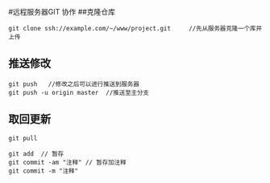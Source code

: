 #远程服务器GIT 协作
##克隆仓库
```shell
git clone ssh://example.com/~/www/project.git     //先从服务器克隆一个库并上传
```
## 推送修改
```shell
git push   //修改之后可以进行推送到服务器
git push -u origin master  //推送至主分支
```
## 取回更新
```shell
git pull
```
```shell
git add  // 暂存
git commit -am "注释" // 暂存加注释
git commit -m "注释"
```
